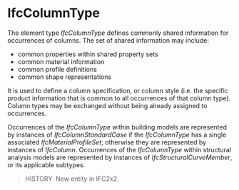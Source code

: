 IfcColumnType
=============

The element type _IfcColumnType_ defines commonly shared information for occurrences of columns. The set of shared information may include:

* common properties within shared property sets
* common material information
* common profile definitions
* common shape representations

It is used to define a column specification, or column style (i.e. the specific product information that is common to all occurrences of that column type). Column types may be exchanged without being already assigned to occurrences.

Occurrences of the _IfcColumnType_ within building models are represented by instances of _IfcColumnStandardCase_ if the _IfcColumnType_ has a single associated _IfcMaterialProfileSet_; otherwise they are represented by instances of _IfcColumn_. Occurrences of the _IfcColumnType_ within structural analysis models are represented by instances of _IfcStructuralCurveMember_, or its applicable subtypes.

> HISTORY&nbsp; New entity in IFC2x2.
